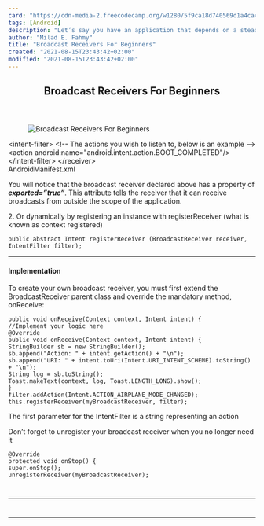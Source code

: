 ```yaml
---
card: "https://cdn-media-2.freecodecamp.org/w1280/5f9ca18d740569d1a4ca4f47.jpg"
tags: [Android]
description: "Let’s say you have an application that depends on a steady in"
author: "Milad E. Fahmy"
title: "Broadcast Receivers For Beginners"
created: "2021-08-15T23:43:42+02:00"
modified: "2021-08-15T23:43:42+02:00"
---
```

<div class="site-wrapper">
<main id="site-main" class="site-main outer">
<div class="inner">
<article class="post-full post tag-android tag-broadcast-receivers tag-coding tag-tech ">
<header class="post-full-header">
<h1 class="post-full-title">Broadcast Receivers For Beginners</h1>
</header>
<figure class="post-full-image">
<picture>
<source media="(max-width: 700px)" sizes="1px" srcset="data:image/gif;base64,R0lGODlhAQABAIAAAAAAAP///yH5BAEAAAAALAAAAAABAAEAAAIBRAA7 1w">
<source media="(min-width: 701px)" sizes="(max-width: 800px) 400px,
(max-width: 1170px) 700px,
1400px" srcset="https://cdn-media-2.freecodecamp.org/w1280/5f9ca18d740569d1a4ca4f47.jpg 300w,
https://cdn-media-2.freecodecamp.org/w1280/5f9ca18d740569d1a4ca4f47.jpg 600w,
https://cdn-media-2.freecodecamp.org/w1280/5f9ca18d740569d1a4ca4f47.jpg 1000w,
https://cdn-media-2.freecodecamp.org/w1280/5f9ca18d740569d1a4ca4f47.jpg 2000w">
<img onerror="this.style.display='none'" src="https://cdn-media-2.freecodecamp.org/w1280/5f9ca18d740569d1a4ca4f47.jpg" alt="Broadcast Receivers For Beginners">
</picture>
</figure>
<section class="post-full-content">
<div class="post-content">
&lt;intent-filter&gt;
&lt;!-- The actions you wish to listen to, below is an example --&gt;
&lt;action android:name="android.intent.action.BOOT_COMPLETED"/&gt;
&lt;/intent-filter&gt;
&lt;/receiver&gt;</code></pre><figcaption>AndroidManifest.xml</figcaption></figure><p>You will notice that the broadcast receiver declared above has a property of <strong><strong><em>exported=”true”</em></strong></strong>. This attribute tells the receiver that it can receive broadcasts from outside the scope of the application.</p><p>2. Or dynamically by registering an instance with registerReceiver (what is known as context registered)</p><pre><code class="language-java">public abstract Intent registerReceiver (BroadcastReceiver receiver,
IntentFilter filter);</code></pre><hr><h4 id="implementation">Implementation</h4><p>To create your own broadcast receiver, you must first extend the BroadcastReceiver parent class and override the mandatory method, onReceive:</p><pre><code class="language-java">public void onReceive(Context context, Intent intent) {
//Implement your logic here
@Override
public void onReceive(Context context, Intent intent) {
StringBuilder sb = new StringBuilder();
sb.append("Action: " + intent.getAction() + "\n");
sb.append("URI: " + intent.toUri(Intent.URI_INTENT_SCHEME).toString() + "\n");
String log = sb.toString();
Toast.makeText(context, log, Toast.LENGTH_LONG).show();
}
filter.addAction(Intent.ACTION_AIRPLANE_MODE_CHANGED);
this.registerReceiver(myBroadcastReceiver, filter);</code></pre><figcaption>The first parameter for the IntentFilter is a string representing an action</figcaption></figure><p>Don’t forget to unregister your broadcast receiver when you no longer need it</p><pre><code class="language-java">@Override
protected void onStop() {
super.onStop();
unregisterReceiver(myBroadcastReceiver);
</div>
<hr>
<hr>
</section>
</article>
</div>
</main>
</div>
<!-- Google Tag Manager (noscript) -->
<!-- End Google Tag Manager (noscript) -->
